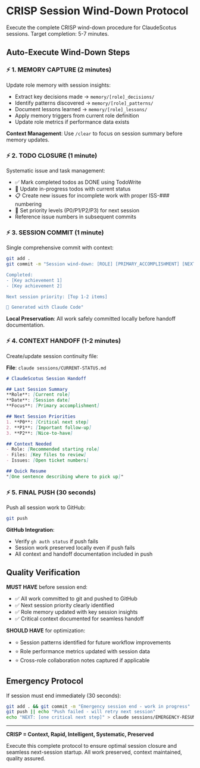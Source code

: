 # CRISP Session Wind-Down Protocol

Execute the complete CRISP wind-down procedure for ClaudeScotus sessions. Target completion: 5-7 minutes.

## Auto-Execute Wind-Down Steps

### ⚡ **1. MEMORY CAPTURE** (2 minutes)
Update role memory with session insights:
- Extract key decisions made → `memory/[role]_decisions/`
- Identify patterns discovered → `memory/[role]_patterns/` 
- Document lessons learned → `memory/[role]_lessons/`
- Apply memory triggers from current role definition
- Update role metrics if performance data exists

**Context Management**: Use `/clear` to focus on session summary before memory updates.

### ⚡ **2. TODO CLOSURE** (1 minute)
Systematic issue and task management:
- ✅ Mark completed todos as DONE using TodoWrite
- 🔄 Update in-progress todos with current status  
- 📋 Create new issues for incomplete work with proper ISS-### numbering
- 🔺 Set priority levels (P0/P1/P2/P3) for next session
- Reference issue numbers in subsequent commits

### ⚡ **3. SESSION COMMIT** (1 minute)
Single comprehensive commit with context:

```bash
git add .
git commit -m "Session wind-down: [ROLE] [PRIMARY_ACCOMPLISHMENT] [NEXT_PRIORITY]

Completed:
- [Key achievement 1]
- [Key achievement 2]

Next session priority: [Top 1-2 items]

🤖 Generated with Claude Code"
```

**Local Preservation**: All work safely committed locally before handoff documentation.

### ⚡ **4. CONTEXT HANDOFF** (1-2 minutes)
Create/update session continuity file:

**File**: `claude sessions/CURRENT-STATUS.md`
```markdown
# ClaudeScotus Session Handoff

## Last Session Summary
**Role**: [Current role]  
**Date**: [Session date]  
**Focus**: [Primary accomplishment]

## Next Session Priorities
1. **P0**: [Critical next step]
2. **P1**: [Important follow-up]  
3. **P2**: [Nice-to-have]

## Context Needed
- Role: [Recommended starting role]
- Files: [Key files to review]
- Issues: [Open ticket numbers]

## Quick Resume
"[One sentence describing where to pick up]"
```

### ⚡ **5. FINAL PUSH** (30 seconds)
Push all session work to GitHub:

```bash
git push
```

**GitHub Integration**: 
- Verify `gh auth status` if push fails
- Session work preserved locally even if push fails
- All context and handoff documentation included in push

## Quality Verification

**MUST HAVE** before session end:
- ✅ All work committed to git and pushed to GitHub
- ✅ Next session priority clearly identified  
- ✅ Role memory updated with key session insights  
- ✅ Critical context documented for seamless handoff

**SHOULD HAVE** for optimization:
- ⭐ Session patterns identified for future workflow improvements
- ⭐ Role performance metrics updated with session data
- ⭐ Cross-role collaboration notes captured if applicable

## Emergency Protocol
If session must end immediately (30 seconds):
```bash
git add . && git commit -m "Emergency session end - work in progress"
git push || echo "Push failed - will retry next session"
echo "NEXT: [one critical next step]" > claude sessions/EMERGENCY-RESUME.md
```

---

**CRISP = Context, Rapid, Intelligent, Systematic, Preserved**

Execute this complete protocol to ensure optimal session closure and seamless next-session startup. All work preserved, context maintained, quality assured.